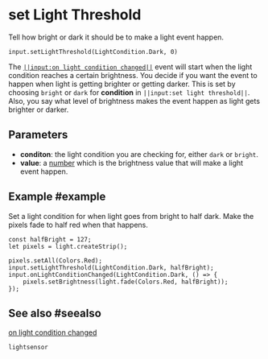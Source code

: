# set Light Threshold

Tell how bright or dark it should be to make a light event happen.

```sig
input.setLightThreshold(LightCondition.Dark, 0)
```

The [``||input:on light condition changed||``](/reference/input/on-light-condition-changed) event will start
when the light condition reaches a certain brightness. You decide if you want the event to happen when
light is getting brighter or getting darker. This is set by choosing `bright` or `dark` for **condition**
in ``||input:set light threshold||``. Also, you say what level of brightness makes the event happen as
light gets brighter or darker.

## Parameters

* **conditon**: the light condition you are checking for, either `dark` or `bright`.
* **value**: a [number](/types/number) which is the brightness value that will make a light event happen.

## Example #example

Set a light condition for when light goes from bright to half dark. Make the pixels fade to half red when
that happens.

```blocks
const halfBright = 127;
let pixels = light.createStrip();

pixels.setAll(Colors.Red);
input.setLightThreshold(LightCondition.Dark, halfBright);
input.onLightConditionChanged(LightCondition.Dark, () => {
	pixels.setBrightness(light.fade(Colors.Red, halfBright));
});
```

## See also #seealso

[on light condition changed](/reference/input/on-light-condition-changed)

```package
lightsensor
```